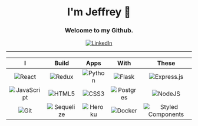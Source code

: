 <h1 align='center'>I'm Jeffrey 👋</h1>
<h3 align='center'>Welcome to my Github.</h3>
<div align='center'>
  
[![LinkedIn](https://img.shields.io/badge/linkedin-%230077B5.svg?style=for-the-badge&logo=linkedin&logoColor=white)](https://www.linkedin.com/in/jeffrey-kintner/)
___
| I | Build | Apps | With | These |
|:-:|:-----:|:----:|:----:|:-----:|
| ![React](https://img.shields.io/badge/react-%2320232a.svg?style=for-the-badge&logo=react&logoColor=%2361DAFB) | ![Redux](https://img.shields.io/badge/redux-%23593d88.svg?style=for-the-badge&logo=redux&logoColor=white) | ![Python](https://img.shields.io/badge/python-3670A0?style=for-the-badge&logo=python&logoColor=ffdd54) | ![Flask](https://img.shields.io/badge/flask-%23000.svg?style=for-the-badge&logo=flask&logoColor=white) | ![Express.js](https://img.shields.io/badge/express.js-%23404d59.svg?style=for-the-badge&logo=express&logoColor=%2361DAFB) |
| ![JavaScript](https://img.shields.io/badge/javascript-%23323330.svg?style=for-the-badge&logo=javascript&logoColor=%23F7DF1E) | ![HTML5](https://img.shields.io/badge/html5-%23E34F26.svg?style=for-the-badge&logo=html5&logoColor=white) | ![CSS3](https://img.shields.io/badge/css3-%231572B6.svg?style=for-the-badge&logo=css3&logoColor=white) | ![Postgres](https://img.shields.io/badge/postgres-%23316192.svg?style=for-the-badge&logo=postgresql&logoColor=white) | ![NodeJS](https://img.shields.io/badge/node.js-6DA55F?style=for-the-badge&logo=node.js&logoColor=white) |
| ![Git](https://img.shields.io/badge/git-%23F05033.svg?style=for-the-badge&logo=git&logoColor=white) | ![Sequelize](https://img.shields.io/badge/Sequelize-52B0E7?style=for-the-badge&logo=Sequelize&logoColor=white) | ![Heroku](https://img.shields.io/badge/heroku-%23430098.svg?style=for-the-badge&logo=heroku&logoColor=white) | ![Docker](https://img.shields.io/badge/docker-%230db7ed.svg?style=for-the-badge&logo=docker&logoColor=white) | ![Styled Components](https://img.shields.io/badge/styled--components-DB7093?style=for-the-badge&logo=styled-components&logoColor=white) |

</div>

<!--
**jkintner25/jkintner25** is a ✨ _special_ ✨ repository because its `README.md` (this file) appears on your GitHub profile.

Here are some ideas to get you started:

- 🔭 I’m currently working on ...
- 🌱 I’m currently learning ...
- 👯 I’m looking to collaborate on ...
- 🤔 I’m looking for help with ...
- 💬 Ask me about ...
- 📫 How to reach me: ...
- 😄 Pronouns: ...
- ⚡ Fun fact: ...
-->
